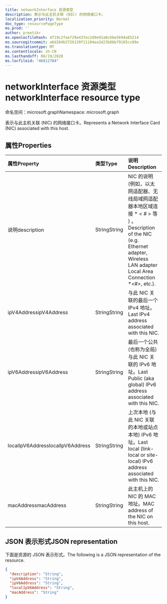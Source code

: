 ```yaml
---
title: networkInterface 资源类型
description: 表示与此主机关联 (NIC) 的网络接口卡。
localization_priority: Normal
doc_type: resourcePageType
ms.prod: ''
author: preetikr
ms.openlocfilehash: 4f19c2fae729e437ec2d9e91a0c6be5694a85214
ms.sourcegitcommit: a6d284b3726139f11194aa3d23b8bb79165cc09e
ms.translationtype: MT
ms.contentlocale: zh-CN
ms.lasthandoff: 08/19/2020
ms.locfileid: "46812784"
---
```

# <a name="networkinterface-resource-type"></a><span data-ttu-id="bec75-103">networkInterface 资源类型</span><span class="sxs-lookup"><span data-stu-id="bec75-103">networkInterface resource type</span></span>

<span data-ttu-id="bec75-104">命名空间：microsoft.graph</span><span class="sxs-lookup"><span data-stu-id="bec75-104">Namespace: microsoft.graph</span></span>

<span data-ttu-id="bec75-105">表示与此主机关联 (NIC) 的网络接口卡。</span><span class="sxs-lookup"><span data-stu-id="bec75-105">Represents a Network Interface Card (NIC) associated with this host.</span></span>

## <a name="properties"></a><span data-ttu-id="bec75-106">属性</span><span class="sxs-lookup"><span data-stu-id="bec75-106">Properties</span></span>

| <span data-ttu-id="bec75-107">属性</span><span class="sxs-lookup"><span data-stu-id="bec75-107">Property</span></span>   | <span data-ttu-id="bec75-108">类型</span><span class="sxs-lookup"><span data-stu-id="bec75-108">Type</span></span> |<span data-ttu-id="bec75-109">说明</span><span class="sxs-lookup"><span data-stu-id="bec75-109">Description</span></span>|
|:---------------|:--------|:----------|
|<span data-ttu-id="bec75-110">说明</span><span class="sxs-lookup"><span data-stu-id="bec75-110">description</span></span>|<span data-ttu-id="bec75-111">String</span><span class="sxs-lookup"><span data-stu-id="bec75-111">String</span></span>|<span data-ttu-id="bec75-112">NIC 的说明 (例如，以太网适配器、无线局域网适配器本地区域连接 \* < # > 等 ) 。</span><span class="sxs-lookup"><span data-stu-id="bec75-112">Description of the NIC (e.g. Ethernet adapter, Wireless LAN adapter Local Area Connection \*<#>, etc.).</span></span>|
|<span data-ttu-id="bec75-113">ipV4Address</span><span class="sxs-lookup"><span data-stu-id="bec75-113">ipV4Address</span></span>|<span data-ttu-id="bec75-114">String</span><span class="sxs-lookup"><span data-stu-id="bec75-114">String</span></span>|<span data-ttu-id="bec75-115">与此 NIC 关联的最后一个 IPv4 地址。</span><span class="sxs-lookup"><span data-stu-id="bec75-115">Last IPv4 address associated with this NIC.</span></span>|
|<span data-ttu-id="bec75-116">ipV6Address</span><span class="sxs-lookup"><span data-stu-id="bec75-116">ipV6Address</span></span>|<span data-ttu-id="bec75-117">String</span><span class="sxs-lookup"><span data-stu-id="bec75-117">String</span></span>|<span data-ttu-id="bec75-118">最后一个公共 (也称为全局) 与此 NIC 关联的 IPv6 地址。</span><span class="sxs-lookup"><span data-stu-id="bec75-118">Last Public (aka global) IPv6 address associated with this NIC.</span></span>|
|<span data-ttu-id="bec75-119">localIpV6Address</span><span class="sxs-lookup"><span data-stu-id="bec75-119">localIpV6Address</span></span>|<span data-ttu-id="bec75-120">String</span><span class="sxs-lookup"><span data-stu-id="bec75-120">String</span></span>|<span data-ttu-id="bec75-121">上次本地 (与此 NIC 关联的本地或站点本地) IPv6 地址。</span><span class="sxs-lookup"><span data-stu-id="bec75-121">Last local (link-local or site-local) IPv6 address associated with this NIC.</span></span>|
|<span data-ttu-id="bec75-122">macAddress</span><span class="sxs-lookup"><span data-stu-id="bec75-122">macAddress</span></span>|<span data-ttu-id="bec75-123">String</span><span class="sxs-lookup"><span data-stu-id="bec75-123">String</span></span>|<span data-ttu-id="bec75-124">此主机上的 NIC 的 MAC 地址。</span><span class="sxs-lookup"><span data-stu-id="bec75-124">MAC address of the NIC on this host.</span></span>|

## <a name="json-representation"></a><span data-ttu-id="bec75-125">JSON 表示形式</span><span class="sxs-lookup"><span data-stu-id="bec75-125">JSON representation</span></span>

<span data-ttu-id="bec75-126">下面是资源的 JSON 表示形式。</span><span class="sxs-lookup"><span data-stu-id="bec75-126">The following is a JSON representation of the resource.</span></span>

<!-- {
  "blockType": "resource",
  "optionalProperties": [

  ],
  "@odata.type": "microsoft.graph.networkInterface"
}-->

```json
{
  "description": "String",
  "ipV4Address": "String",
  "ipV6Address": "String",
  "localIpV6Address": "String",
  "macAddress": "String"
}

```

<!-- uuid: 8fcb5dbc-d5aa-4681-8e31-b001d5168d79
2015-10-25 14:57:30 UTC -->
<!-- {
  "type": "#page.annotation",
  "description": "networkInterface resource",
  "keywords": "",
  "section": "documentation",
  "tocPath": ""
}-->
